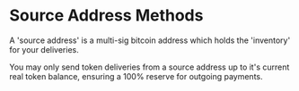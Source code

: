 # Source Address Methods

A 'source address' is a multi-sig bitcoin address which holds the 'inventory' for your deliveries.

You may only send token deliveries from a source address up to it's current real token balance, ensuring a 100% reserve for outgoing payments.
